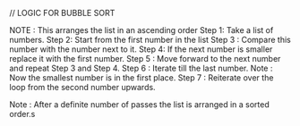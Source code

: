 // LOGIC FOR BUBBLE SORT

NOTE : This arranges the list in an ascending order
Step 1: Take a list of numbers.
Step 2: Start from the first number in the list
Step 3 : Compare this number with the number next to it. 
Step 4: If the next number is smaller replace it with the first number.
Step 5 : Move forward to the next number and repeat Step 3 and Step 4.
Step 6 : Iterate till the last number.
Note : Now the smallest number is in the first place.
Step 7 : Reiterate over the loop from the second number upwards.

Note : After a definite number of passes the list is arranged in a sorted order.s